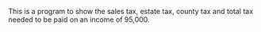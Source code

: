 This is a program to show the sales tax, estate tax, county tax and total tax needed to be paid on an income of 95,000.
